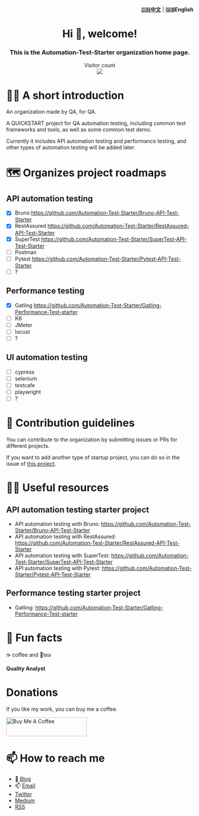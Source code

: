 <!-- markdownlint-disable MD041 -->
<!-- markdownlint-disable MD033 -->
<div align="right"><strong><a href="/profile/README_ZH.md">🇨🇳中文</a></strong>  | <strong>🇬🇧English</strong></div>
<!-- markdownlint-disable MDMD041 -->
<!-- markdownlint-disable MD033 -->

<!-- markdownlint-disable MD033 -->
<h1 align="center">Hi 👋, welcome!</h1>
<h3 align="center">This is the Automation-Test-Starter organization home page.</h3>
<!-- markdownlint-disable MD033 -->

<p align="center"> 
  Visitor count<br>
  <img src="https://profile-counter.glitch.me/Automation-Test-Starter/count.svg" />
</p>

# 🙋‍♀️ A short introduction

An organization made by QA, for QA.

A QUICKSTART project for QA automation testing, including common test frameworks and tools, as well as some common test demo.

Currently it includes API automation testing and performance testing, and other types of automation testing will be added later.

# 🗺️ Organizes project roadmaps

## API automation testing

- [x] Bruno <https://github.com/Automation-Test-Starter/Bruno-API-Test-Starter>
- [x] RestAssured <https://github.com/Automation-Test-Starter/RestAssured-API-Test-Starter>
- [x] SuperTest <https://github.com/Automation-Test-Starter/SuperTest-API-Test-Starter>
- [ ] Postman
- [ ] Pytest <https://github.com/Automation-Test-Starter/Pytest-API-Test-Starter>
- [ ] ?

## Performance testing

- [x] Gatling <https://github.com/Automation-Test-Starter/Gatling-Performance-Test-starter>
- [ ] K6
- [ ] JMeter
- [ ] locust
- [ ] ?

## UI automation testing

- [ ] cypress
- [ ] selenium
- [ ] testcafe
- [ ] playwright
- [ ] ?

# 🌈 Contribution guidelines

You can contribute to the organization by submitting issues or PRs for different projects.

If you want to add another type of startup project, you can do so in the issue of [this project](https://github.com/Automation-Test-Starter/.github).

# 👩‍💻 Useful resources

## API automation testing starter project

- API automation testing with Bruno: <https://github.com/Automation-Test-Starter/Bruno-API-Test-Starter>
- API automation testing with RestAssured: <https://github.com/Automation-Test-Starter/RestAssured-API-Test-Starter>
- API automation testing with SuperTest: <https://github.com/Automation-Test-Starter/SuperTest-API-Test-Starter>
- API automation testing with Pytest: <https://github.com/Automation-Test-Starter/Pytest-API-Test-Starter>

## Performance testing starter project

- Gatling: <https://github.com/Automation-Test-Starter/Gatling-Performance-Test-starter>

# 🍿 Fun facts

☕️ coffee and 🍵tea

<!-- markdownlint-disable MD036 -->
**Quality Analyst**
<!-- markdownlint-disable MD036 -->

# Donations

If you like my work, you can buy me a coffee.

<!-- markdownlint-disable MD033 -->
<a href="https://www.buymeacoffee.com/naodeng" target="_blank" rel="noopener noreferrer"><img src="https://cdn.buymeacoffee.com/buttons/lato-orange.png" alt="Buy Me A Coffee" style="height: 51px !important;width: 217px !important;"></a>
<!-- markdownlint-enable MD033 -->

# 📫 How to reach me

- 📝 [Blog](https://naodeng.tech)
- 📫 [Email](mailto:<dengnao@gmail.com>)
- [Twitter](https://twitter.com/naodeng0_0)
- [Medium](https://naodeng.medium.com)
- [RSS](https://naodeng.tech/index.xml)
